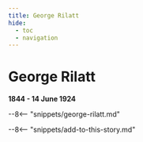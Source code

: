 ```yaml
---
title: George Rilatt
hide:
  - toc
  - navigation 
---
```


# George Rilatt

**1844 - 14 June 1924**

<!-- From graveside information sign -->

--8<-- "snippets/george-rilatt.md"

<!--
### Headstone

### Inscription

-->

<!--
https://trove.nla.gov.au/newspaper/article/181933526
https://onesearch.slq.qld.gov.au/permalink/61SLQ_INST/dls06p/alma99183507292102061 - Panoramic view of Brisbane from Wickham Terrace, showing the first Brisbane Grammar School, ca. 1874
https://trove.nla.gov.au/newspaper/article/181933260?searchTerm=RILATT
-->

--8<-- "snippets/add-to-this-story.md"